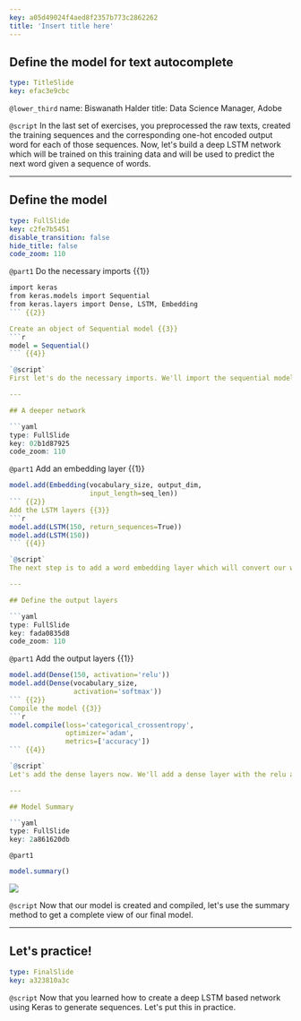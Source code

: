 ```yaml
---
key: a05d49024f4aed8f2357b773c2862262
title: 'Insert title here'
---
```


## Define the model for text autocomplete

```yaml
type: TitleSlide
key: efac3e9cbc
```

`@lower_third`
name: Biswanath Halder
title: Data Science Manager, Adobe

`@script`
In the last set of exercises, you preprocessed the raw texts, created the training sequences and the corresponding one-hot encoded output word for each of those sequences. Now, let's build a deep LSTM network which will be trained on this training data and will be used to predict the next word given a sequence of words.

---

## Define the model

```yaml
type: FullSlide
key: c2fe7b5451
disable_transition: false
hide_title: false
code_zoom: 110
```

`@part1`
Do the necessary imports {{1}}
```r
import keras
from keras.models import Sequential
from keras.layers import Dense, LSTM, Embedding
``` {{2}}

Create an object of Sequential model {{3}}
```r
model = Sequential()
``` {{4}}

`@script`
First let's do the necessary imports. We'll import the sequential model from Keras. We'll also import the Embedding, LSTM and the Dense layer. Next we'll start building the network by instantiating the sequential model. The sequential approach helps us to easily stack layers into our network without worrying too much about all the tensors and their shapes flowing through the model.

---

## A deeper network

```yaml
type: FullSlide
key: 02b1d87925
code_zoom: 110
```

`@part1`
Add an embedding layer {{1}}
```r
model.add(Embedding(vocabulary_size, output_dim, 
                    input_length=seq_len))
``` {{2}}
Add the LSTM layers {{3}}
```r
model.add(LSTM(150, return_sequences=True))
model.add(LSTM(150))
``` {{4}}

`@script`
The next step is to add a word embedding layer which will convert our words into meaningful dense embedding vectors. The first argument to the embedding layer is the size of the vocabulary and the second argument is the resultant embedding vector. Also, as this is the first layer of the network, we need to specify the length of the input which is the length of each of the sequences. Next, we add our first LSTM layer for which we need to specify the number of nodes in the hidden layer within the LSTM cell. We also need to set return_sequences to True which will decide whether to return the last output in the output sequence, or the full sequence. We then continue to add another LSTM layer.

---

## Define the output layers

```yaml
type: FullSlide
key: fada0835d8
code_zoom: 110
```

`@part1`
Add the output layers {{1}}
```r
model.add(Dense(150, activation='relu'))
model.add(Dense(vocabulary_size, 
                activation='softmax'))
``` {{2}}
Compile the model {{3}}
```r
model.compile(loss='categorical_crossentropy', 
              optimizer='adam', 
              metrics=['accuracy'])
``` {{4}}

`@script`
Let's add the dense layers now. We'll add a dense layer with the relu activation. The next dense layer will be our output layer where the activation function would be softmax and the number of nodes would be the vocabulary size which is our output size. The last step in the model building process is to compile the model. We'll use the Adam optimizer. We'll also use the categorical cross entropy as the loss function and accuracy as the metric.

---

## Model Summary

```yaml
type: FullSlide
key: 2a861620db
```

`@part1`
```r
model.summary()
```
![](https://assets.datacamp.com/production/repositories/5167/datasets/c4a45094e77dc4227c0c5b832aac311b2c64d9a2/summary.png)

`@script`
Now that our model is created and compiled, let's use the summary method to get a complete view of our final model.

---

## Let's practice!

```yaml
type: FinalSlide
key: a323810a3c
```

`@script`
Now that you learned how to create a deep LSTM based network using Keras to generate sequences. Let's put this in practice.
